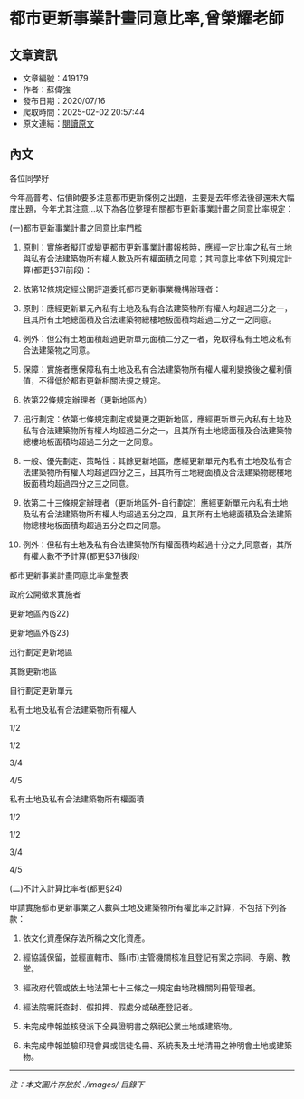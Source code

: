 # 都市更新事業計畫同意比率,曾榮耀老師

## 文章資訊
- 文章編號：419179
- 作者：蘇偉強
- 發布日期：2020/07/16
- 爬取時間：2025-02-02 20:57:44
- 原文連結：[閱讀原文](https://real-estate.get.com.tw/Columns/detail.aspx?no=419179)

## 內文
各位同學好

今年高普考、估價師要多注意都市更新條例之出題，主要是去年修法後卻還未大幅度出題，今年尤其注意…以下為各位整理有關都市更新事業計畫之同意比率規定：

(一)都市更新事業計畫之同意比率門檻

1. 原則：實施者擬訂或變更都市更新事業計畫報核時，應經一定比率之私有土地與私有合法建築物所有權人數及所有權面積之同意；其同意比率依下列規定計算(都更§37I前段)：

1. 依第12條規定經公開評選委託都市更新事業機構辦理者：

1. 原則：應經更新單元內私有土地及私有合法建築物所有權人均超過二分之一，且其所有土地總面積及合法建築物總樓地板面積均超過二分之一之同意。

2. 例外：但公有土地面積超過更新單元面積二分之一者，免取得私有土地及私有合法建築物之同意。

3. 保障：實施者應保障私有土地及私有合法建築物所有權人權利變換後之權利價值，不得低於都市更新相關法規之規定。

2. 依第22條規定辦理者（更新地區內）

1. 迅行劃定：依第七條規定劃定或變更之更新地區，應經更新單元內私有土地及私有合法建築物所有權人均超過二分之一，且其所有土地總面積及合法建築物總樓地板面積均超過二分之一之同意。

2. 一般、優先劃定、策略性：其餘更新地區，應經更新單元內私有土地及私有合法建築物所有權人均超過四分之三，且其所有土地總面積及合法建築物總樓地板面積均超過四分之三之同意。

3. 依第二十三條規定辦理者（更新地區外-自行劃定）應經更新單元內私有土地及私有合法建築物所有權人均超過五分之四，且其所有土地總面積及合法建築物總樓地板面積均超過五分之四之同意。

2. 例外：但私有土地及私有合法建築物所有權面積均超過十分之九同意者，其所有權人數不予計算(都更§37I後段)

都市更新事業計畫同意比率彙整表

政府公開徵求實施者

更新地區內(§22)

更新地區外(§23)

迅行劃定更新地區

其餘更新地區

自行劃定更新單元

私有土地及私有合法建築物所有權人

1/2

1/2

3/4

4/5

私有土地及私有合法建築物所有權面積

1/2

1/2

3/4

4/5

(二)不計入計算比率者(都更§24)

申請實施都市更新事業之人數與土地及建築物所有權比率之計算，不包括下列各款：

1. 依文化資產保存法所稱之文化資產。

2. 經協議保留，並經直轄市、縣(市)主管機關核准且登記有案之宗祠、寺廟、教堂。

3. 經政府代管或依土地法第七十三條之一規定由地政機關列冊管理者。

4. 經法院囑託查封、假扣押、假處分或破產登記者。

5. 未完成申報並核發派下全員證明書之祭祀公業土地或建築物。

6. 未完成申報並驗印現會員或信徒名冊、系統表及土地清冊之神明會土地或建築物。

---
*注：本文圖片存放於 ./images/ 目錄下*
